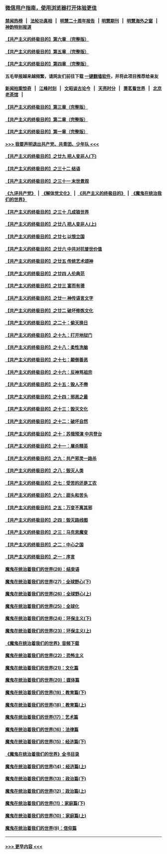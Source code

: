 ### [微信用户指南，使用浏览器打开体验更佳](https://github.com/gfw-breaker/banned-news1/blob/master/indexes/wechat-guide.md?t=0)
#### [禁闻热榜](热点新闻.md?t=0)  &nbsp;&nbsp;|&nbsp;&nbsp; [法轮功真相](https://github.com/gfw-breaker/truth/blob/master/README.md?t=0) &nbsp;&nbsp;|&nbsp;&nbsp; [明慧二十周年报告](https://github.com/gfw-breaker/mh-reports/blob/master/README.md?t=0) &nbsp;&nbsp;|&nbsp;&nbsp;[明慧期刊](https://github.com/gfw-breaker/mh-qikan) &nbsp;&nbsp;|&nbsp;&nbsp; [明慧海外之窗](https://github.com/gfw-breaker/mh-news/blob/master/README.md?t=0) &nbsp;&nbsp;|&nbsp;&nbsp; [神韵特别报道](https://github.com/gfw-breaker/mh-news/blob/master/shenyun.md?t=0)
#### [【共产主义的终极目的】第六章 （完整版）](../pages/nsc422/n11428913.md?t=02150611) 
#### [【共产主义的终极目的】第五章 （完整版）](../pages/nsc422/n11428912.md?t=02150611) 
#### [【共产主义的终极目的】第四章 （完整版）](../pages/nsc422/n11428907.md?t=02150611) 
#### 五毛举报越来越频繁，请网友们前往下载 [一键翻墙软件](https://github.com/gfw-breaker/ssr-accounts)，并将此项目推荐给亲友
#### [新闻拍案惊奇](https://github.com/gfw-breaker/banned-news1/blob/master/pages/link4.md) &nbsp;&nbsp;|&nbsp;&nbsp; [江峰时刻](https://github.com/gfw-breaker/banned-news1/blob/master/pages/link4.md) &nbsp;&nbsp;|&nbsp;&nbsp; [文昭谈古论今](https://github.com/gfw-breaker/banned-news1/blob/master/pages/link4.md) &nbsp;&nbsp;|&nbsp;&nbsp; [天亮时分](https://github.com/gfw-breaker/banned-news1/blob/master/pages/link4.md) &nbsp;&nbsp;|&nbsp;&nbsp; [萧茗看世界](https://github.com/gfw-breaker/banned-news1/blob/master/pages/link4.md) &nbsp;&nbsp;|&nbsp;&nbsp; [北京老茶馆](https://github.com/gfw-breaker/banned-news1/blob/master/pages/link4.md) &nbsp;&nbsp;|&nbsp;&nbsp; 
#### [【共产主义的终极目的】第三章（完整版）](../pages/nsc422/n11428848.md?t=02150611) 
#### [【共产主义的终极目的】第二章（完整版）](../pages/nsc422/n11428831.md?t=02150611) 
#### [【共产主义的终极目的】第一章（完整版）](../pages/nsc422/n11417651.md?t=02150611) 
#### [>>> 我要声明退出共产党、共青团、少年队 <<<](https://github.com/begood0513/goodnews/blob/master/quit/letter.md) 
#### [【共产主义的终极目的】之廿九 把人变非人(下)](../pages/nsc422/n11344140.md?t=02150611) 
#### [【共产主义的终极目的】之三十二 结语](../pages/nsc422/n11360535.md?t=02150611) 
#### [【共产主义的终极目的】之三十一 末世景观](../pages/nsc422/n11351129.md?t=02150611) 
#### [《九评共产党》](https://github.com/begood0513/9ping.md/blob/master/README.md) &nbsp;|&nbsp; [《解体党文化》](../../../../jtdwh.md/blob/master/README.md)  &nbsp;|&nbsp; [《共产主义的终极目的》](../../../../gczydzjmd.md/blob/master/README.md) &nbsp;|&nbsp; [《魔鬼在统治我们的世界》](../../../../mgztzwmdsj.md/blob/master/README.md) 
#### [【共产主义的终极目的】之三十 几成狼世界](../pages/nsc422/n11348280.md?t=02150611) 
#### [【共产主义的终极目的】之廿八 把人变非人(上)](../pages/nsc422/n11340492.md?t=02150611) 
#### [【共产主义的终极目的】之廿七 以恨立国](../pages/nsc422/n11336944.md?t=02150611) 
#### [【共产主义的终极目的】之廿六 中共对抗普世价值](../pages/nsc422/n11324785.md?t=02150611) 
#### [【共产主义的终极目的】之廿五 传统艺术颂神](../pages/nsc422/n11296396.md?t=02150611) 
#### [【共产主义的终极目的】之廿四 人伦典范](../pages/nsc422/n11296397.md?t=02150611) 
#### [【共产主义的终极目的】之廿三 富而有德](../pages/nsc422/n11283598.md?t=02150611) 
#### [【共产主义的终极目的】之廿一 神传语言文字](../pages/nsc422/n11263265.md?t=02150611) 
#### [【共产主义的终极目的】之廿二 破坏修炼文化](../pages/nsc422/n11245728.md?t=02150611) 
#### [【共产主义的终极目的】之二十：偷天换日](../pages/nsc422/n11238846.md?t=02150611) 
#### [【共产主义的终极目的】之十九：打开地狱门](../pages/nsc422/n11206376.md?t=02150611) 
#### [【共产主义的终极目的】之十八：柔性洗脑](../pages/nsc422/n11199994.md?t=02150611) 
#### [【共产主义的终极目的】之十七：颠倒善恶](../pages/nsc422/n11179782.md?t=02150611) 
#### [【共产主义的终极目的】之十六：反神骂祖宗](../pages/nsc422/n11166798.md?t=02150611) 
#### [【共产主义的终极目的】之十五：毁人不倦](../pages/nsc422/n11166792.md?t=02150611) 
#### [【共产主义的终极目的】之十四：邪恶之最](../pages/nsc422/n11150249.md?t=02150611) 
#### [【共产主义的终极目的】之十三：毁灭文化](../pages/nsc422/n11135227.md?t=02150611) 
#### [【共产主义的终极目的】之十二：破坏自然](../pages/nsc422/n11135214.md?t=02150611) 
#### [【共产主义的终极目的】之十：苏俄预演 中共登台](../pages/nsc422/n11118424.md?t=02150611) 
#### [【共产主义的终极目的】之十一：屠杀精英](../pages/nsc422/n11118442.md?t=02150611) 
#### [【共产主义的终极目的】之九：共产邪灵一路杀](../pages/nsc422/n11114139.md?t=02150611) 
#### [【共产主义的终极目的】之八：毁灭人类](../pages/nsc422/n11108503.md?t=02150611) 
#### [【共产主义的终极目的】之七：受苦的还是工农](../pages/nsc422/n11101809.md?t=02150611) 
#### [【共产主义的终极目的】之六：甜头和苦头](../pages/nsc422/n11096971.md?t=02150611) 
#### [【共产主义的终极目的】之五：万变不离其邪](../pages/nsc422/n11091285.md?t=02150611) 
#### [【共产主义的终极目的】之四：毁灭路线图](../pages/nsc422/n11086284.md?t=02150611) 
#### [【共产主义的终极目的】之三：马克思魔变](../pages/nsc422/n11061941.md?t=02150611) 
#### [【共产主义的终极目的】之二：中心之国](../pages/nsc422/n11047728.md?t=02150611) 
#### [【共产主义的终极目的】之一：序言](../pages/nsc422/n11086077.md?t=02150611) 
#### [魔鬼在统治着我们的世界(28)：结束语](../pages/nsc422/n10936246.md?t=02150611) 
#### [魔鬼在统治着我们的世界(27)：全球野心(下)](../pages/nsc422/n10928319.md?t=02150611) 
#### [魔鬼在统治着我们的世界(26)：全球野心(上)](../pages/nsc422/n10900318.md?t=02150611) 
#### [魔鬼在统治着我们的世界(25)：全球化](../pages/nsc422/n10788205.md?t=02150611) 
#### [魔鬼在统治着我们的世界(24)：环保主义(下)](../pages/nsc422/n10695307.md?t=02150611) 
#### [魔鬼在统治着我们的世界(23)：环保主义(上)](../pages/nsc422/n10688613.md?t=02150611) 
#### [《魔鬼在统治着我们的世界》音频下载](../pages/nsc422/n10635553.md?t=02150611) 
#### [魔鬼在统治着我们的世界(22)：恐怖主义](../pages/nsc422/n10614727.md?t=02150611) 
#### [魔鬼在统治着我们的世界(21)：文化篇](../pages/nsc422/n10597706.md?t=02150611) 
#### [魔鬼在统治着我们的世界(20)：媒体篇](../pages/nsc422/n10586579.md?t=02150611) 
#### [魔鬼在统治着我们的世界(19)：教育篇(下)](../pages/nsc422/n10564808.md?t=02150611) 
#### [魔鬼在统治着我们的世界(18)：教育篇(上)](../pages/nsc422/n10526970.md?t=02150611) 
#### [魔鬼在统治着我们的世界(17)：艺术篇](../pages/nsc422/n10499093.md?t=02150611) 
#### [魔鬼在统治着我们的世界(16)：法律篇](../pages/nsc422/n10485969.md?t=02150611) 
#### [魔鬼在统治着我们的世界(15)：经济篇(下)](../pages/nsc422/n10469975.md?t=02150611) 
#### [《魔鬼在统治着我们的世界》全书目录](../pages/nsc422/n10464261.md?t=02150611) 
#### [魔鬼在统治着我们的世界(14)：经济篇(上)](../pages/nsc422/n10457370.md?t=02150611) 
#### [魔鬼在统治着我们的世界(13)：政治篇(下)](../pages/nsc422/n10448270.md?t=02150611) 
#### [魔鬼在统治着我们的世界(12)：政治篇(上)](../pages/nsc422/n10444576.md?t=02150611) 
#### [魔鬼在统治着我们的世界(11)：家庭篇(下)](../pages/nsc422/n10440961.md?t=02150611) 
#### [魔鬼在统治着我们的世界(10)：家庭篇(上)](../pages/nsc422/n10435448.md?t=02150611) 
#### [魔鬼在统治着我们的世界(9)：信仰篇](../pages/nsc422/n10432159.md?t=02150611) 

----
#### [ >>> 更早内容 <<< ](../indexes/nsc422-earlier.md)
